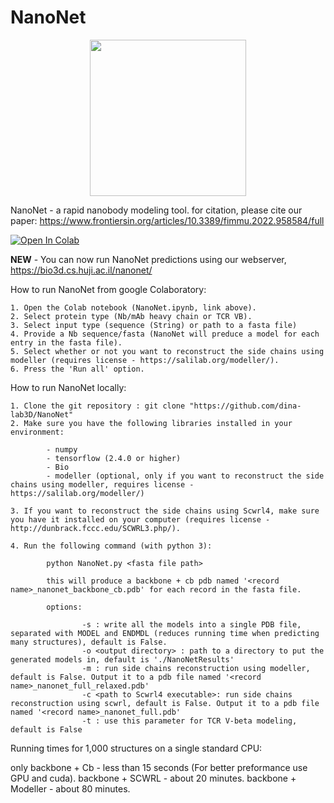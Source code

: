 # NanoNet


<p align="center"><img src="https://drive.google.com/uc?id=1DdACpv5loaOnKbrIIlJSygUUmt9dRUut" height="250"/></p>

NanoNet - a rapid nanobody modeling tool. 
for citation, please cite our paper: https://www.frontiersin.org/articles/10.3389/fimmu.2022.958584/full


[![Open In Colab](https://colab.research.google.com/assets/colab-badge.svg)](https://colab.research.google.com/github/dina-lab3D/NanoNet/blob/main/NanoNet.ipynb)

**NEW** - You can now run NanoNet predictions using our webserver, https://bio3d.cs.huji.ac.il/nanonet/ 

How to run NanoNet from google Colaboratory:

    1. Open the Colab notebook (NanoNet.ipynb, link above).
    2. Select protein type (Nb/mAb heavy chain or TCR VB).
    3. Select input type (sequence (String) or path to a fasta file)
    4. Provide a Nb sequence/fasta (NanoNet will preduce a model for each entry in the fasta file).
    5. Select whether or not you want to reconstruct the side chains using modeller (requires license - https://salilab.org/modeller/).
    6. Press the 'Run all' option.

How to run NanoNet locally:

    1. Clone the git repository : git clone "https://github.com/dina-lab3D/NanoNet"
    2. Make sure you have the following libraries installed in your environment:

            - numpy
            - tensorflow (2.4.0 or higher)
            - Bio
            - modeller (optional, only if you want to reconstruct the side chains using modeller, requires license - https://salilab.org/modeller/)

    3. If you want to reconstruct the side chains using Scwrl4, make sure you have it installed on your computer (requires license - http://dunbrack.fccc.edu/SCWRL3.php/).

    4. Run the following command (with python 3):

            python NanoNet.py <fasta file path>

            this will produce a backbone + cb pdb named '<record name>_nanonet_backbone_cb.pdb' for each record in the fasta file.

            options:

                    -s : write all the models into a single PDB file, separated with MODEL and ENDMDL (reduces running time when predicting many structures), default is False.
                    -o <output directory> : path to a directory to put the generated models in, default is './NanoNetResults'
                    -m : run side chains reconstruction using modeller, default is False. Output it to a pdb file named '<record name>_nanonet_full_relaxed.pdb'
                    -c <path to Scwrl4 executable>: run side chains reconstruction using scwrl, default is False. Output it to a pdb file named '<record name>_nanonet_full.pdb'
                    -t : use this parameter for TCR V-beta modeling, default is False

Running times for 1,000 structures on a single standard CPU: 

only backbone + Cb - less than 15 seconds (For better preformance use GPU and cuda).
backbone + SCWRL - about 20 minutes. 
backbone + Modeller - about 80 minutes.
